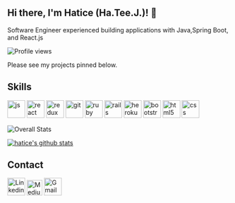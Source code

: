  
## Hi there, I'm Hatice (Ha.Tee.J.)! 👋 
Software Engineer experienced building applications with Java,Spring Boot, and React.js

![Profile views](https://gpvc.arturio.dev/haticekaratay)

Please see my projects pinned below.
## Skills
<p>
<img src="https://cdn.iconscout.com/icon/free/png-128/javascript-2752148-2284965.png" alt="js"  width="40"/>  <img src="https://cdn.iconscout.com/icon/free/png-128/react-2749331-2284721.png" alt="react" width="40"/> <img src="https://cdn.iconscout.com/icon/free/png-128/redux-3628430-3032265.png" alt="redux" width="40"/> <img src="https://cdn.iconscout.com/icon/free/png-128/social-145-95506.png" alt="git" width="40"/> <img src="https://cdn.iconscout.com/icon/free/png-128/ruby-3629029-3030386.png" alt="ruby" width="40"/> <img src="https://cdn.iconscout.com/icon/free/png-128/rails-2-1175112.png" alt="rails" width="40" /> <img src="https://cdn.iconscout.com/icon/free/png-128/heroku-2-458306.png" alt="heroku" width="40" />  <img src="https://cdn.iconscout.com/icon/free/png-128/bootstrap-3628072-3030453.png" alt="bootstrap" width="40" />  <img src="https://cdn.iconscout.com/icon/free/png-128/html-2752158-2284975.png" alt="html5" width="40" /> <img src="https://cdn.iconscout.com/icon/free/png-128/css3-11-1175239.png" alt="css" width="40"/>
</p>

![Overall Stats](https://github-readme-stats.vercel.app/api?username=haticekaratay&theme=dracula&count_private=true&show_icons=true&hide=contribs)

<a href="https://github.com/haticekaratay">
  <img align="center" src="https://github-readme-stats.vercel.app/api/top-langs/?username=haticekaratay&theme=react&layout=compact" alt="hatice's github stats"/>
</a>


## Contact
<p>
<a href="https://www.linkedin.com/in/hatice-karatay/"><img src="https://cdn.iconscout.com/icon/free/png-128/linkedin-1464529-1239440.png" alt="Linkedin" width="40"/></a> <a href="https://haticekaraty.medium.com/"><img src="https://cdn.iconscout.com/icon/free/png-128/medium-3691227-3073747.png" alt="Medium" width="35"/></a> <a href="mailto:haticekaraty@gmail.com"><img src="https://cdn.iconscout.com/icon/free/png-128/gmail-2981844-2476484.png" alt="Gmail" width="40"/ title="haticekaraty@gmail.com"></a> 
</p>

<!--
**haticekaratay/haticekaratay** is a ✨ _special_ ✨ repository because its `README.md` (this file) appears on your GitHub profile.

Here are some ideas to get you started:

- 🔭 I’m currently working on ...
- 🌱 I’m currently learning ...
- 👯 I’m looking to collaborate on ...
- 🤔 I’m looking for help with ...
- 💬 Ask me about ...
- 📫 How to reach me: ...
- 😄 Pronouns: ...
- ⚡ Fun fact: ...
-->
